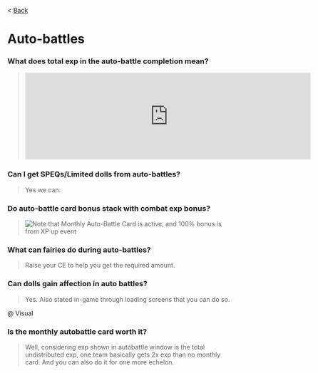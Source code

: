 < [Back](/GFL/mainpage)

# Auto-battles

### What does total exp in the auto-battle completion mean?

> <iframe id="reddit-embed" src="https://www.redditmedia.com/r/girlsfrontline/comments/hzark0/weekly_commanders_lounge_july_28_2020/g082rwn/?depth=1&amp;showmore=false&amp;embed=true&amp;showmedia=false&amp;theme=dark" sandbox="allow-scripts allow-same-origin allow-popups" style="border: none;" height="195" width="640" scrolling="no"></iframe>

### Can I get SPEQs/Limited dolls from auto-battles?

> Yes we can.

### Do auto-battle card bonus stack with combat exp bonus?

> ![](/GFL/assets/images/XPUpAuto.png "Note that Monthly Auto-Battle Card is active, and 100% bonus is from XP up event")

### What can fairies do during auto-battles?

> Raise your CE to help you get the required amount.

### Can dolls gain affection in auto battles?

> Yes. Also stated in-game through loading screens that you can do so.

@ Visual

### Is the monthly autobattle card worth it?

> Well, considering exp shown in autobattle window is the total undistributed exp, one team basically gets 2x exp than no monthly card. And you can also do it for one more echelon.
